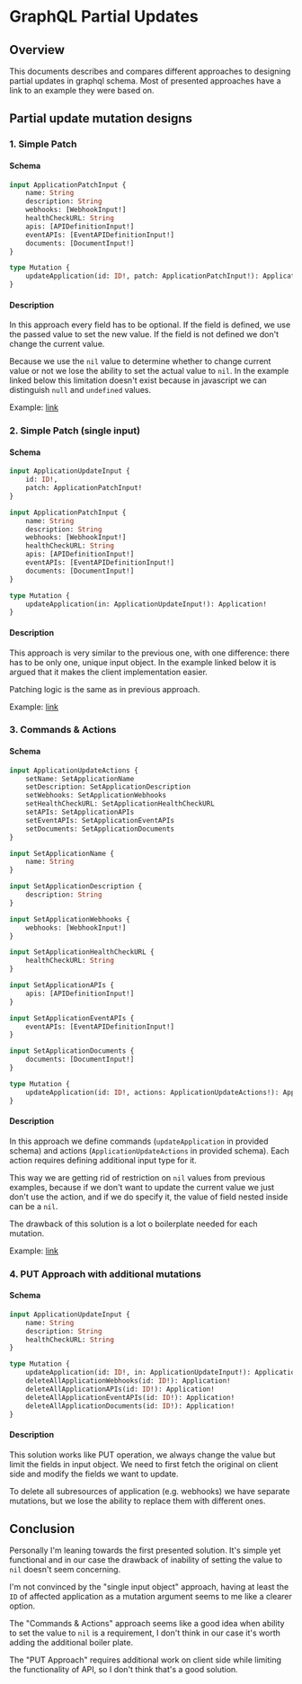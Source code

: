 # GraphQL Partial Updates

## Overview

This documents describes and compares different approaches to designing partial updates in graphql schema. Most of presented approaches have a link to an example they were based on. 

## Partial update mutation designs

### 1. Simple Patch

#### Schema
```graphql
input ApplicationPatchInput {
    name: String
    description: String
    webhooks: [WebhookInput!]
    healthCheckURL: String
    apis: [APIDefinitionInput!]
    eventAPIs: [EventAPIDefinitionInput!]
    documents: [DocumentInput!]
}

type Mutation {
    updateApplication(id: ID!, patch: ApplicationPatchInput!): Application!
}
```

#### Description
In this approach every field has to be optional. If the field is defined, we use the passed value to set the new value. If the field is not defined we don't change the current value.

Because we use the `nil` value to determine whether to change current value or not we lose the ability to set the actual value to `nil`. In the example linked below this limitation doesn't exist because in javascript we can distinguish `null` and `undefined` values.

Example: [link](https://medium.com/workflowgen/graphql-mutations-partial-updates-implementation-bff586bda989)

### 2. Simple Patch (single input)

#### Schema
```graphql
input ApplicationUpdateInput {
    id: ID!,
    patch: ApplicationPatchInput!
}

input ApplicationPatchInput {
    name: String
    description: String
    webhooks: [WebhookInput!]
    healthCheckURL: String
    apis: [APIDefinitionInput!]
    eventAPIs: [EventAPIDefinitionInput!]
    documents: [DocumentInput!]
}

type Mutation {
    updateApplication(in: ApplicationUpdateInput!): Application!
}
```

#### Description
This approach is very similar to the previous one, with one difference: there has to be only one, unique input object. In the example linked below it is argued that it makes the client implementation easier.

Patching logic is the same as in previous approach.

Example: [link](https://blog.apollographql.com/designing-graphql-mutations-e09de826ed97)

### 3. Commands & Actions

#### Schema
```graphql
input ApplicationUpdateActions {
    setName: SetApplicationName
    setDescription: SetApplicationDescription
    setWebhooks: SetApplicationWebhooks
    setHealthCheckURL: SetApplicationHealthCheckURL
    setAPIs: SetApplicationAPIs
    setEventAPIs: SetApplicationEventAPIs
    setDocuments: SetApplicationDocuments
}

input SetApplicationName {
    name: String
}

input SetApplicationDescription {
    description: String
}

input SetApplicationWebhooks {
    webhooks: [WebhookInput!]
}

input SetApplicationHealthCheckURL {
    healthCheckURL: String
}

input SetApplicationAPIs {
    apis: [APIDefinitionInput!]
}

input SetApplicationEventAPIs {
    eventAPIs: [EventAPIDefinitionInput!]
}

input SetApplicationDocuments {
    documents: [DocumentInput!]
}

type Mutation {
    updateApplication(id: ID!, actions: ApplicationUpdateActions!): Application!
}
```

#### Description

In this approach we define commands (`updateApplication` in provided schema) and actions (`ApplicationUpdateActions` in provided schema). Each action requires defining additional input type for it.

This way we are getting rid of restriction on `nil` values from previous examples, because if we don't want to update the current value we just don't use the action, and if we do specify it, the value of field nested inside can be a `nil`.

The drawback of this solution is a lot o boilerplate needed for each mutation.

Example: [link](https://techblog.commercetools.com/modeling-graphql-mutations-52d4369f73b1)

### 4. PUT Approach with additional mutations

#### Schema
```graphql
input ApplicationUpdateInput {
    name: String
    description: String
    healthCheckURL: String
}

type Mutation {
    updateApplication(id: ID!, in: ApplicationUpdateInput!): Application!
    deleteAllApplicationWebhooks(id: ID!): Application!
    deleteAllApplicationAPIs(id: ID!): Application!
    deleteAllApplicationEventAPIs(id: ID!): Application!
    deleteAllApplicationDocuments(id: ID!): Application!
}
```

#### Description

This solution works like PUT operation, we always change the value but limit the fields in input object. We need to first fetch the original on client side and modify the fields we want to update.

To delete all subresources of application (e.g. webhooks) we have separate mutations, but we lose the ability to replace them with different ones.

## Conclusion

Personally I'm leaning towards the first presented solution. It's simple yet functional and in our case the drawback of inability of setting the value to `nil` doesn't seem concerning.

I'm not convinced by the "single input object" approach, having at least the `ID` of affected application as a mutation argument seems to me like a clearer option.

The "Commands & Actions" approach seems like a good idea when ability to set the value to `nil` is a requirement, I don't think in our case it's worth adding the additional boiler plate.

The "PUT Approach" requires additional work on client side while limiting the functionality of API, so I don't think that's a good solution.
